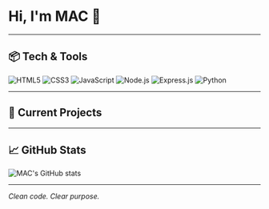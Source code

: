 # Hi, I'm MAC 👋

<!-- I build minimal, privacy-first software and learn by doing.  
Currently working on **CoreChat** — an open-source, resource-light alternative to Discord. No bloat. No trackers. Just fast, simple communication. -->
---

## 📦 Tech & Tools
![HTML5](https://img.shields.io/badge/HTML5-E34F26?style=flat&logo=html5&logoColor=white)
![CSS3](https://img.shields.io/badge/CSS3-1572B6?style=flat&logo=css3&logoColor=white)
![JavaScript](https://img.shields.io/badge/JavaScript-F7DF1E?style=flat&logo=javascript&logoColor=black)
![Node.js](https://img.shields.io/badge/Node.js-339933?style=flat&logo=node.js&logoColor=white)
![Express.js](https://img.shields.io/badge/Express.js-000000?style=flat&logo=express&logoColor=white)
![Python](https://img.shields.io/badge/Python-3776AB?style=flat&logo=python&logoColor=white)

---

## 🚧 Current Projects
<!-- - **CoreChat** – Open-source, lightweight chat platform. Privacy-focused and bloat-free. -->

---

## 📈 GitHub Stats
![MAC's GitHub stats](https://github-readme-stats.vercel.app/api?username=TerribleMAC&show_icons=true&theme=shadow_red)

---

*Clean code. Clear purpose.*
